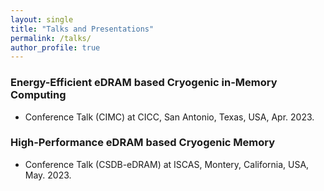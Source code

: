 ```yaml
---
layout: single
title: "Talks and Presentations"
permalink: /talks/
author_profile: true
---
```


### Energy-Efficient eDRAM based Cryogenic in-Memory Computing 
* Conference Talk (CIMC) at CICC, San Antonio, Texas, USA, Apr. 2023.

### High-Performance eDRAM based Cryogenic Memory
* Conference Talk (CSDB-eDRAM) at ISCAS, Montery, California, USA, May. 2023.